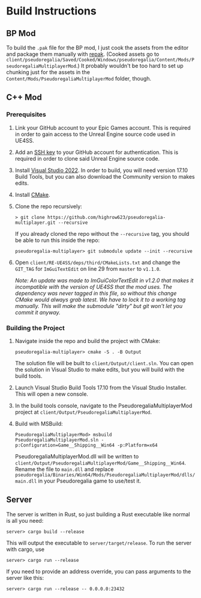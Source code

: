 # Build Instructions

## BP Mod

To build the `.pak` file for the BP mod, I just cook the assets from the editor and package them manually with [repak](https://github.com/trumank/repak). (Cooked assets go to `client/pseudoregalia/Saved/Cooked/Windows/pseudoregalia/Content/Mods/PseudoregaliaMultiplayerMod`.) It probably wouldn't be too hard to set up chunking just for the assets in the `Content/Mods/PseudoregaliaMultiplayerMod` folder, though.

## C++ Mod

### Prerequisites

1. Link your GitHub account to your Epic Games account. This is required in order to gain access to the Unreal Engine source code used in UE4SS.

1. Add an [SSH key](https://docs.github.com/en/authentication/connecting-to-github-with-ssh) to your GitHub account for authentication. This is required in order to clone said Unreal Engine source code.

1. Install [Visual Studio 2022](https://learn.microsoft.com/en-us/visualstudio/releases/2022/release-history). In order to build, you will need version 17.10 Build Tools, but you can also download the Community version to makes edits.

1. Install [CMake](https://cmake.org/download/).

1. Clone the repo recursively:

    ```
    > git clone https://github.com/highrow623/pseudoregalia-multiplayer.git --recursive
    ```

    If you already cloned the repo without the `--recursive` tag, you should be able to run this inside the repo:

    ```
    pseudoregalia-multiplayer> git submodule update --init --recursive
    ```

1. Open `client/RE-UE4SS/deps/third/CMakeLists.txt` and change the `GIT_TAG` for `ImGuiTextEdit` on line 29 from `master` to `v1.1.0`.

    *Note: An update was made to ImGuiColorTextEdit in v1.2.0 that makes it incompatible with the version of UE4SS that the mod uses. The dependency was never tagged in this file, so without this change CMake would always grab latest. We have to lock it to a working tag manually. This will make the submodule "dirty" but git won't let you commit it anyway.*

### Building the Project

1. Navigate inside the repo and build the project with CMake:

    ```
    pseudoregalia-multiplayer> cmake -S . -B Output
    ```

    The solution file will be built to `client/Output/client.sln`. You can open the solution in Visual Studio to make edits, but you will build with the build tools.

1. Launch Visual Studio Build Tools 17.10 from the Visual Studio Installer. This will open a new console.

1. In the build tools console, navigate to the PseudoregaliaMultiplayerMod project at `client/Output/PseudoregaliaMultiplayerMod`.

1. Build with MSBuild:

    ```
    PseudoregaliaMultiplayerMod> msbuild PseudoregaliaMultiplayerMod.sln -p:Configuration=Game__Shipping__Win64 -p:Platform=x64
    ```

    PseudoregaliaMultiplayerMod.dll will be written to `client/Output/PseudoregaliaMultiplayerMod/Game__Shipping__Win64`. Rename the file to `main.dll` and replace `pseudoregalia/Binaries/Win64/Mods/PseudoregaliaMultiplayerMod/dlls/main.dll` in your Pseudoregalia game to use/test it.

## Server

The server is written in Rust, so just building a Rust executable like normal is all you need:

```
server> cargo build --release
```

This will output the executable to `server/target/release`. To run the server with cargo, use

```
server> cargo run --release
```

If you need to provide an address override, you can pass arguments to the server like this:

```
server> cargo run --release -- 0.0.0.0:23432
```
